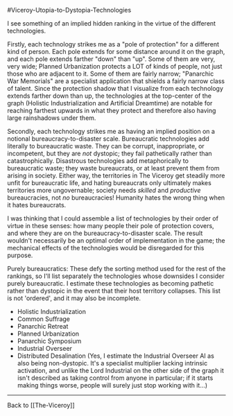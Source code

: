 #Viceroy-Utopia-to-Dystopia-Technologies

I see something of an implied hidden ranking in the virtue of the different technologies.

Firstly, each technology strikes me as a "pole of protection" for a different kind of person.  Each pole extends for some distance around it on the graph, and each pole extends farther "down" than "up".  Some of them are very, very wide; Planned Urbanization protects a LOT of kinds of people, not just those who are adjacent to it.  Some of them are fairly narrow; "Panarchic War Memorials" are a specialist application that shields a fairly narrow class of talent.  Since the protection shadow that I visualize from each technology extends farther down than up, the technologies at the top-center of the graph (Holistic Industrialization and Artificial Dreamtime) are notable for reaching farthest upwards in what they protect and therefore also having large rainshadows under them.

Secondly, each technology strikes me as having an implied position on a notional bureaucracy-to-disaster scale.  Bureaucratic technologies add literally to bureaucratic waste.  They can be corrupt, inappropriate, or incompetent, but they are *not* dystopic; they fail pathetically rather than catastrophically.  Disastrous technologies add metaphorically to bureaucratic waste; they waste bureaucrats, or at least prevent them from arising in society.  Either way, the territories in The Viceroy get steadily more unfit for bureaucratic life, and hating bureaucrats only ultimately makes territories more ungovernable; society needs *skilled* and *productive* bureaucracies, not *no* bureaucracies!  Humanity hates the wrong thing when it hates bureaucrats.

I was thinking that I could assemble a list of technologies by their order of virtue in these senses: how many people their pole of protection covers, and where they are on the bureaucracy-to-disaster scale.  The result wouldn't necessarily be an optimal order of implementation in the game; the mechanical effects of the technologies would be disregarded for this purpose.

Purely bureaucratics:
These defy the sorting method used for the rest of the rankings, so I'll list separately the technologies whose downsides I consider purely bureaucratic.  I estimate these technologies as becoming pathetic rather than dystopic in the event that their host territory collapses.  This list is not 'ordered', and it may also be incomplete.
 * Holistic Industrialization
 * Common Suffrage
 * Panarchic Retreat
 * Planned Urbanization
 * Panarchic Symposium
 * Industrial Overseer
 * Distributed Desalination
(Yes, I estimate the Industrial Overseer AI as also being non-dystopic.  It's a specialist multiplier lacking intrinsic activation, and unlike the Lord Industrial on the other side of the graph it isn't described as taking control from anyone in particular; if it starts making things worse, people will surely just stop working with it...)

---
Back to [[The-Viceroy]]